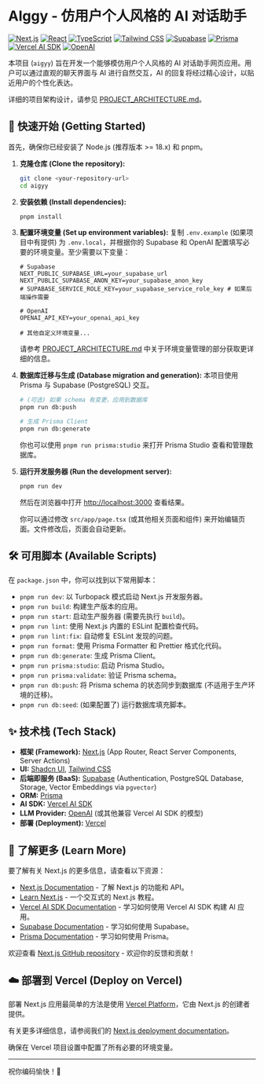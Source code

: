 # AIggy - 仿用户个人风格的 AI 对话助手

[![Next.js](https://img.shields.io/badge/Next.js-15.x-black?logo=next.js&logoColor=white)](https://nextjs.org) [![React](https://img.shields.io/badge/React-19-blue?logo=react&logoColor=white)](https://react.dev) [![TypeScript](https://img.shields.io/badge/TypeScript-5.x-blue?logo=typescript&logoColor=white)](https://www.typescriptlang.org/) [![Tailwind CSS](https://img.shields.io/badge/Tailwind%20CSS-4.x-38B2AC?logo=tailwind-css&logoColor=white)](https://tailwindcss.com) [![Supabase](https://img.shields.io/badge/Supabase-brightgreen?logo=supabase&logoColor=white)](https://supabase.com) [![Prisma](https://img.shields.io/badge/Prisma-6.x-1B222D?logo=prisma&logoColor=white)](https://www.prisma.io/) [![Vercel AI SDK](https://img.shields.io/badge/Vercel%20AI%20SDK-gray?logo=vercel&logoColor=white)](https://sdk.vercel.ai) [![OpenAI](https://img.shields.io/badge/OpenAI-42B5A0?logo=openai&logoColor=white)](https://openai.com)

本项目 (`aigyy`) 旨在开发一个能够模仿用户个人风格的 AI 对话助手网页应用。用户可以通过直观的聊天界面与 AI 进行自然交互，AI 的回复将经过精心设计，以贴近用户的个性化表达。

详细的项目架构设计，请参见 [PROJECT_ARCHITECTURE.md](PROJECT_ARCHITECTURE.md)。

## 🚀 快速开始 (Getting Started)

首先，确保你已经安装了 Node.js (推荐版本 >= 18.x) 和 pnpm。

1.  **克隆仓库 (Clone the repository):**
    ```bash
    git clone <your-repository-url>
    cd aigyy
    ```

2.  **安装依赖 (Install dependencies):**
    ```bash
    pnpm install
    ```

3.  **配置环境变量 (Set up environment variables):**
    复制 `.env.example` (如果项目中有提供) 为 `.env.local`，并根据你的 Supabase 和 OpenAI 配置填写必要的环境变量。至少需要以下变量：
    ```env
    # Supabase
    NEXT_PUBLIC_SUPABASE_URL=your_supabase_url
    NEXT_PUBLIC_SUPABASE_ANON_KEY=your_supabase_anon_key
    # SUPABASE_SERVICE_ROLE_KEY=your_supabase_service_role_key # 如果后端操作需要

    # OpenAI
    OPENAI_API_KEY=your_openai_api_key

    # 其他自定义环境变量...
    ```
    请参考 [PROJECT_ARCHITECTURE.md](PROJECT_ARCHITECTURE.md) 中关于环境变量管理的部分获取更详细的信息。

4.  **数据库迁移与生成 (Database migration and generation):**
    本项目使用 Prisma 与 Supabase (PostgreSQL) 交互。
    ```bash
    # (可选) 如果 schema 有变更，应用到数据库
    pnpm run db:push

    # 生成 Prisma Client
    pnpm run db:generate
    ```
    你也可以使用 `pnpm run prisma:studio` 来打开 Prisma Studio 查看和管理数据库。

5.  **运行开发服务器 (Run the development server):**
    ```bash
    pnpm run dev
    ```

    然后在浏览器中打开 [http://localhost:3000](http://localhost:3000) 查看结果。

    你可以通过修改 `src/app/page.tsx` (或其他相关页面和组件) 来开始编辑页面。文件修改后，页面会自动更新。

## 🛠️ 可用脚本 (Available Scripts)

在 `package.json` 中，你可以找到以下常用脚本：

-   `pnpm run dev`: 以 Turbopack 模式启动 Next.js 开发服务器。
-   `pnpm run build`: 构建生产版本的应用。
-   `pnpm run start`: 启动生产服务器 (需要先执行 `build`)。
-   `pnpm run lint`: 使用 Next.js 内置的 ESLint 配置检查代码。
-   `pnpm run lint:fix`: 自动修复 ESLint 发现的问题。
-   `pnpm run format`: 使用 Prisma Formatter 和 Prettier 格式化代码。
-   `pnpm run db:generate`: 生成 Prisma Client。
-   `pnpm run prisma:studio`: 启动 Prisma Studio。
-   `pnpm run prisma:validate`: 验证 Prisma schema。
-   `pnpm run db:push`: 将 Prisma schema 的状态同步到数据库 (不适用于生产环境的迁移)。
-   `pnpm run db:seed`: (如果配置了) 运行数据库填充脚本。

## ✨ 技术栈 (Tech Stack)

-   **框架 (Framework):** [Next.js](https://nextjs.org/) (App Router, React Server Components, Server Actions)
-   **UI:** [Shadcn UI](https://ui.shadcn.com/), [Tailwind CSS](https://tailwindcss.com/)
-   **后端即服务 (BaaS):** [Supabase](https://supabase.com/) (Authentication, PostgreSQL Database, Storage, Vector Embeddings via `pgvector`)
-   **ORM:** [Prisma](https://www.prisma.io/)
-   **AI SDK:** [Vercel AI SDK](https://sdk.vercel.ai/)
-   **LLM Provider:** [OpenAI](https://openai.com/) (或其他兼容 Vercel AI SDK 的模型)
-   **部署 (Deployment):** [Vercel](https://vercel.com/)

## 📖 了解更多 (Learn More)

要了解有关 Next.js 的更多信息，请查看以下资源：

-   [Next.js Documentation](https://nextjs.org/docs) - 了解 Next.js 的功能和 API。
-   [Learn Next.js](https://nextjs.org/learn) - 一个交互式的 Next.js 教程。
-   [Vercel AI SDK Documentation](https://sdk.vercel.ai/docs) - 学习如何使用 Vercel AI SDK 构建 AI 应用。
-   [Supabase Documentation](https://supabase.com/docs) - 学习如何使用 Supabase。
-   [Prisma Documentation](https://www.prisma.io/docs) - 学习如何使用 Prisma。

欢迎查看 [Next.js GitHub repository](https://github.com/vercel/next.js) - 欢迎你的反馈和贡献！

## ☁️ 部署到 Vercel (Deploy on Vercel)

部署 Next.js 应用最简单的方法是使用 [Vercel Platform](https://vercel.com/new?utm_medium=default-template&filter=next.js&utm_source=create-next-app&utm_campaign=create-next-app-readme)，它由 Next.js 的创建者提供。

有关更多详细信息，请参阅我们的 [Next.js deployment documentation](https://nextjs.org/docs/app/building-your-application/deploying)。

确保在 Vercel 项目设置中配置了所有必要的环境变量。

---

祝你编码愉快！🎉
